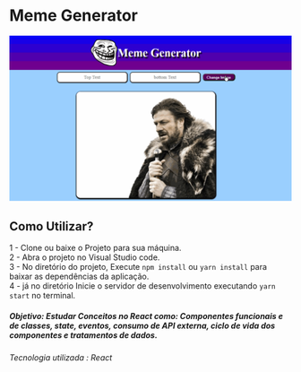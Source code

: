 # Meme Generator 

![meme](https://github.com/ProgramadorLeandroSantos/MemeGenerator/blob/master/memeexemplo.gif)

## Como Utilizar?
1 - Clone ou baixe o Projeto para sua máquina.<br/>
2 - Abra o projeto no Visual Studio code.<br/>
3 - No diretório do projeto, Execute `npm install` ou `yarn install` para baixar as dependências da aplicação.<br/>
4 - já no diretório Inicie o servidor de desenvolvimento executando `yarn start` no terminal.

##### Objetivo: Estudar  Conceitos no React como: Componentes funcionais e de classes, state, eventos, consumo de API externa, ciclo de vida dos componentes e tratamentos de dados.

###### Tecnologia utilizada : React
